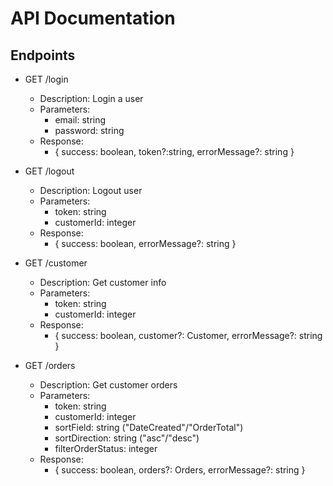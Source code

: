 # API Documentation

## Endpoints

- GET /login

  - Description: Login a user
  - Parameters:
    - email: string
    - password: string
  - Response:
    - { success: boolean, token?:string, errorMessage?: string }

- GET /logout

  - Description: Logout user
  - Parameters:
    - token: string
    - customerId: integer
  - Response:
    - { success: boolean, errorMessage?: string }

- GET /customer

  - Description: Get customer info
  - Parameters:
    - token: string
    - customerId: integer
  - Response:
    - { success: boolean, customer?: Customer, errorMessage?: string }

- GET /orders

  - Description: Get customer orders
  - Parameters:
    - token: string
    - customerId: integer
    - sortField: string ("DateCreated"/"OrderTotal")
    - sortDirection: string ("asc"/"desc")
    - filterOrderStatus: integer
  - Response:
    - { success: boolean, orders?: Orders, errorMessage?: string }
